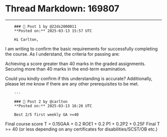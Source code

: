 # Thread Markdown: 169807

---

        ### 💬 Post 1 by @22ds2000011  
        **Posted on:** 2025-03-13 15:57 UTC  

        Hi Carlton,
I am writing to confirm the basic requirements for successfully completing the course.
As I understand, the criteria for passing are:

Achieving a score greater than 40 marks in the graded assignments.
Securing more than 40 marks in the end-term examination.

Could you kindly confirm if this understanding is accurate? Additionally, please let me know if there are any other prerequisites to be met.

        ---

        ### 💬 Post 2 by @carlton  
        **Posted on:** 2025-03-13 16:26 UTC  

        Best 2/5 first weekly GA >=40
Final course score T = 0.15GAA + 0.2 ROE1 + 0.2 P1 + 0.2P2 + 0.25F
Final T >= 40 (or less depending on any certificates for disabilities/SCST/OB etc.)

        